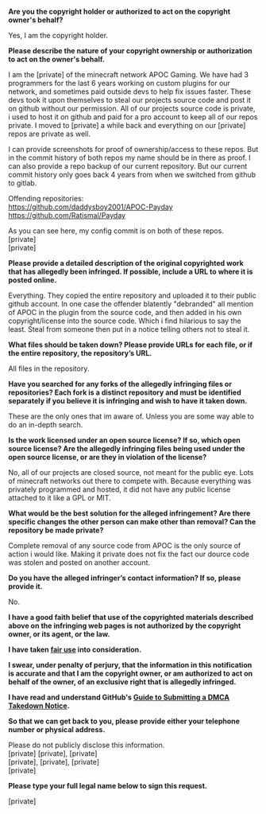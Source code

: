 **Are you the copyright holder or authorized to act on the copyright owner's behalf?**

Yes, I am the copyright holder.

**Please describe the nature of your copyright ownership or authorization to act on the owner's behalf.**

I am the [private] of the minecraft network APOC Gaming. We have had 3 programmers for the last 6 years working on custom plugins for our network, and sometimes paid outside devs to help fix issues faster. These devs took it upon themselves to steal our projects source code and post it on github without our permission. All of our projects source code is private, i used to host it on github and paid for a pro account to keep all of our repos private. I moved to [private] a while back and everything on our [private] repos are private as well.

I can provide screenshots for proof of ownership/access to these repos. But in the commit history of both repos my name should be in there as proof.
I can also provide a repo backup of our current repository. But our current commit history only goes back 4 years from when we switched from github to gitlab.
 
Offending repositories:  
https://github.com/daddysboy2001/APOC-Payday  
https://github.com/Ratismal/Payday  

As you can see here, my config commit is on both of these repos.  
[private]    
[private]  

**Please provide a detailed description of the original copyrighted work that has allegedly been infringed. If possible, include a URL to where it is posted online.**

Everything. They copied the entire repository and uploaded it to their public github account. In one case the offender blatently "debranded" all mention of APOC in the plugin from the source code, and then added in his own copyright/license into the source code. Which i find hilarious to say the least. Steal from someone then put in a notice telling others not to steal it.

**What files should be taken down? Please provide URLs for each file, or if the entire repository, the repository’s URL.**

All files in the repository.

**Have you searched for any forks of the allegedly infringing files or repositories? Each fork is a distinct repository and must be identified separately if you believe it is infringing and wish to have it taken down.**

These are the only ones that im aware of. Unless you are some way able to do an in-depth search.

**Is the work licensed under an open source license? If so, which open source license? Are the allegedly infringing files being used under the open source license, or are they in violation of the license?**

No, all of our projects are closed source, not meant for the public eye. Lots of minecraft networks out there to compete with. Because everything was privately programmed and hosted, it did not have any public license attached to it like a GPL or MIT.

**What would be the best solution for the alleged infringement? Are there specific changes the other person can make other than removal? Can the repository be made private?**

Complete removal of any source code from APOC is the only source of action i would like. Making it private does not fix the fact our dource code was stolen and posted on another account.

**Do you have the alleged infringer’s contact information? If so, please provide it.**

No.

**I have a good faith belief that use of the copyrighted materials described above on the infringing web pages is not authorized by the copyright owner, or its agent, or the law.**

**I have taken <a href="https://www.lumendatabase.org/topics/22">fair use</a> into consideration.**

**I swear, under penalty of perjury, that the information in this notification is accurate and that I am the copyright owner, or am authorized to act on behalf of the owner, of an exclusive right that is allegedly infringed.**

**I have read and understand GitHub's <a href="https://docs.github.com/articles/guide-to-submitting-a-dmca-takedown-notice/">Guide to Submitting a DMCA Takedown Notice</a>.**

**So that we can get back to you, please provide either your telephone number or physical address.**

Please do not publicly disclose this information.  
[private]
[private], [private]  
[private], [private], [private]  
[private] 

**Please type your full legal name below to sign this request.**

[private] 
